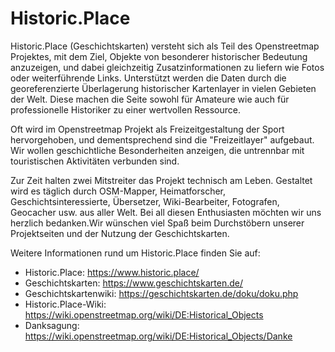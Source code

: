 # Historic.Place

Historic.Place (Geschichtskarten) versteht sich als Teil des Openstreetmap Projektes, mit dem Ziel, Objekte von besonderer historischer Bedeutung anzuzeigen,
und dabei gleichzeitig Zusatzinformationen zu liefern wie Fotos oder weiterführende Links. Unterstützt werden die Daten durch die georeferenzierte Überlagerung historischer Kartenlayer in vielen Gebieten der Welt. Diese machen die Seite sowohl für Amateure wie auch für professionelle Historiker zu einer wertvollen Ressource.

Oft wird im Openstreetmap Projekt als Freizeitgestaltung der Sport hervorgehoben, 
und dementsprechend sind die "Freizeitlayer" aufgebaut. Wir wollen geschichtliche Besonderheiten anzeigen, die untrennbar mit touristischen Aktivitäten verbunden sind.

Zur Zeit halten zwei Mitstreiter das Projekt technisch am Leben. Gestaltet wird es täglich durch OSM-Mapper, Heimatforscher, Geschichtsinteressierte, Übersetzer, Wiki-Bearbeiter, Fotografen, Geocacher usw. aus aller Welt. Bei all diesen Enthusiasten möchten wir uns herzlich bedanken.Wir wünschen viel Spaß beim Durchstöbern unserer Projektseiten und der Nutzung der Geschichtskarten. 

Weitere Informationen rund um Historic.Place finden Sie auf:

- Historic.Place: https://www.historic.place/
- Geschichtskarten: https://www.geschichtskarten.de/
- Geschichtskartenwiki: https://geschichtskarten.de/doku/doku.php
- Historic.Place-Wiki: https://wiki.openstreetmap.org/wiki/DE:Historical_Objects
- Danksagung: https://wiki.openstreetmap.org/wiki/DE:Historical_Objects/Danke
